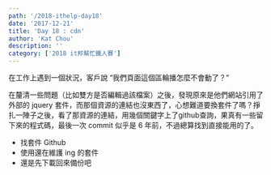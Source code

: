 ```yaml
---
path: '/2018-ithelp-day18'
date: '2017-12-21'
title: 'Day 18 : cdn'
author: 'Kat Chou'
description: ''
category: ['2018 it邦幫忙鐵人賽']
---
```


在工作上遇到一個狀況，客戶說 “我們頁面這個區輪播怎麼不會動了？”

在釐清一些問題（比如雙方是否編輯過該檔案）之後，發現原來是他們網站引用了外部的 jquery 套件，而那個資源的連結也沒東西了，心想難道要換套件了嗎？掙扎一陣子之後，看了那資源的連結，用幾個關鍵字上了github查詢，果真有一些留下來的程式碼，最後一次 commit 似乎是 6 年前，不過總算找到直接能用的了。 

*  找套件 Github
*  使用還在維護 ing 的套件
*  還是先下載回來備份吧
